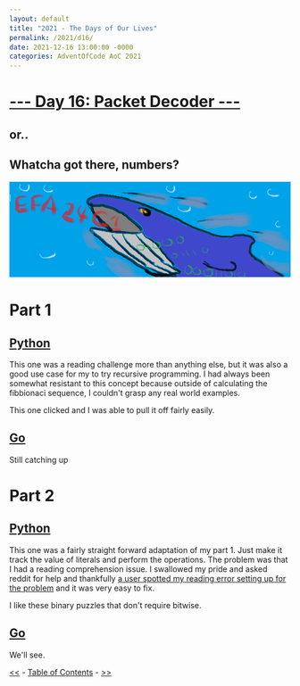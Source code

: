 ```yaml
---
layout: default
title: "2021 - The Days of Our Lives"
permalink: /2021/d16/
date: 2021-12-16 13:00:00 -0000
categories: AdventOfCode AoC 2021
---
```

# [--- Day 16: Packet Decoder ---](https://adventofcode.com/2021/day/16)
## or..
## Whatcha got there, numbers?
![one art please](/docs/assets/img/filterfeeder.png)
# Part 1

## [Python](https://github.com/aaronlael/AoC-2021/blob/master/AoC_2021_D16P1.py)

This one was a reading challenge more than anything else, but it was also a good use case for my to try recursive programming.  I had always been somewhat resistant to this concept because outside of calculating the fibbionaci sequence, I couldn't grasp any real world examples.

This one clicked and I was able to pull it off fairly easily.

## [Go](https://github.com/aaronlael/AoC-2021-Go/)

Still catching up

# Part 2

## [Python](https://github.com/aaronlael/AoC-2021/blob/master/AoC_2021_D16P2.py)

This one was a fairly straight forward adaptation of my part 1.  Just make it track the value of literals and perform the operations.  The problem was that I had a reading comprehension issue.  I swallowed my pride and asked reddit for help and thankfully [a user spotted my reading error setting up for the problem](https://www.reddit.com/r/adventofcode/comments/rhxtwt/comment/hotia0u/?utm_source=share&utm_medium=web2x&context=3) and it was very easy to fix.

I like these binary puzzles that don't require bitwise.

## [Go](https://github.com/aaronlael/AoC-2021-Go/)

We'll see.

[<<](AoC_2021_D15.md) - [Table of Contents](AoC_2021.md) - [>>](AoC_2021_D17.md)
